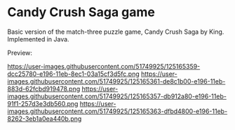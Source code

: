 <h1>Candy Crush Saga game</h1>

Basic version of the match-three puzzle game, Candy Crush Saga by King. Implemented in Java.

Preview:

https://user-images.githubusercontent.com/51749925/125165359-dcc25780-e196-11eb-8ec1-03a15cf3d5fc.png
https://user-images.githubusercontent.com/51749925/125165361-de8c1b00-e196-11eb-883d-62fcbd919478.png
https://user-images.githubusercontent.com/51749925/125165357-db912a80-e196-11eb-91f1-257d3e3db560.png
https://user-images.githubusercontent.com/51749925/125165363-dfbd4800-e196-11eb-8262-3eb1a0ea440b.png
